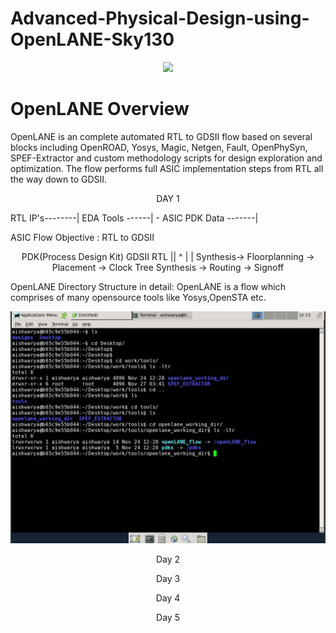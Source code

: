 # Advanced-Physical-Design-using-OpenLANE-Sky130
<p align="center">
    <img src="https://www.vlsisystemdesign.com/wp-content/uploads/2020/10/Advanced-Physical-Design-using-OpenLANE_Sky130_1-1024x576.png">
</p>

# OpenLANE Overview
OpenLANE is an complete automated RTL to GDSII flow based on several blocks including OpenROAD, Yosys, Magic, Netgen, Fault, OpenPhySyn, SPEF-Extractor and custom methodology scripts for design exploration and optimization. The flow performs full ASIC implementation steps from RTL all the way down to GDSII.

<p align="center">
    DAY 1
</p>

RTL IP's--------|
EDA Tools ------| - ASIC
PDK Data -------|


ASIC Flow Objective : RTL to GDSII

<p align="center">
                              PDK(Process Design Kit)                        GDSII
RTL                             ||                                            ^
 |                                                                            |
Synthesis-> Floorplanning -> Placement -> Clock Tree Synthesis -> Routing -> Signoff
</p>

OpenLANE Directory Structure in detail:
 OpenLANE is a flow which comprises of many opensource tools like Yosys,OpenSTA etc.
 <p align="center">
    <img src=" https://github.com/AishwaryaUnta/Advanced-Physical-Design-using-OpenLANE-Sky130/blob/main/images/Day1/Capture1.JPG">
</p>

 
 
<p align="center">
 Day 2
</p> 




<p align="center">    
 Day 3
</p>    
<p align="center">    
 Day 4
</p>    
<p align="center">    
 Day 5
</p>    
